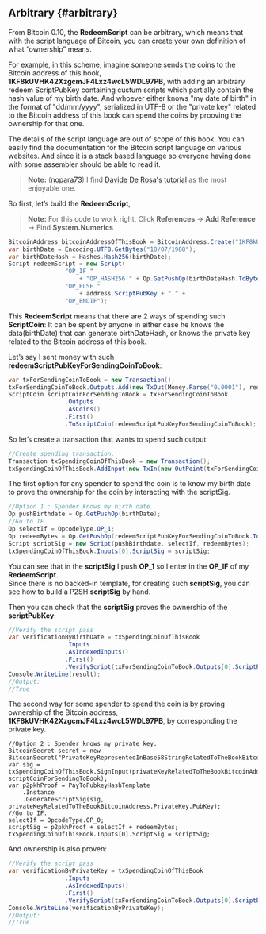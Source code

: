 ## Arbitrary {#arbitrary}

From Bitcoin 0.10, the **RedeemScript** can be arbitrary, which means that with the script language of Bitcoin, you can create your own definition of what “ownership” means.


For example, in this scheme, imagine someone sends the coins to the Bitcoin address of this book, **1KF8kUVHK42XzgcmJF4Lxz4wcL5WDL97PB**, with adding an arbitrary redeem ScriptPubKey containing custum scripts which partially contain the hash value of my birth date. And whoever either knows "my date of birth" in the format of "dd/mm/yyyy", serialized in UTF-8 or the "private key" related to the Bitcoin address of this book can spend the coins by prooving the ownership for that one.

The details of the script language are out of scope of this book. You can easily find the documentation for the Bitcoin script language on various websites. And since it is a stack based language so everyone having done with some assembler should be able to read it.  


> **Note:** ([nopara73](https://github.com/nopara73)) I find [Davide De Rosa's tutorial](http://davidederosa.com/basic-blockchain-programming/bitcoin-script-language-part-one/) as the most enjoyable one.

So first, let’s build the **RedeemScript**,  

> **Note:** For this code to work right, Click **References** -> **Add Reference** -> Find **System.Numerics**

```cs
BitcoinAddress bitcoinAddressOfThisBook = BitcoinAddress.Create("1KF8kUVHK42XzgcmJF4Lxz4wcL5WDL97PB");
var birthDate = Encoding.UTF8.GetBytes("18/07/1988");
var birthDateHash = Hashes.Hash256(birthDate);
Script redeemScript = new Script(
                "OP_IF "
                    + "OP_HASH256 " + Op.GetPushOp(birthDateHash.ToBytes()) + " OP_EQUAL " +
                "OP_ELSE "
                    + address.ScriptPubKey + " " +
                "OP_ENDIF");
```


This **RedeemScript** means that there are 2 ways of spending such **ScriptCoin**: It can be spent by anyone in either case he knows the data(birthDate) that can generate birthDateHash, or knows the private key related to the Bitcoin address of this book.


Let’s say I sent money with such **redeemScriptPubKeyForSendingCoinToBook**:

```cs
var txForSendingCoinToBook = new Transaction();
txForSendingCoinToBook.Outputs.Add(new TxOut(Money.Parse("0.0001"), redeemScriptPubKeyForSendingCoinToBook.Hash));
ScriptCoin scriptCoinForSendingToBook = txForSendingCoinToBook
                .Outputs
                .AsCoins()
                .First()
                .ToScriptCoin(redeemScriptPubKeyForSendingCoinToBook);
```  

So let’s create a transaction that wants to spend such output:  

```cs
//Create spending transaction.
Transaction txSpendingCoinOfThisBook = new Transaction();
txSpendingCoinOfThisBook.AddInput(new TxIn(new OutPoint(txForSendingCoinToBook, 0)));
```  

The first option for any spender to spend the coin is to know my birth date to prove the ownership for the coin by interacting with the scriptSig. 

```cs
//Option 1 : Spender knows my birth date.
Op pushBirthdate = Op.GetPushOp(birthDate);
//Go to IF.
Op selectIf = OpcodeType.OP_1; 
Op redeemBytes = Op.GetPushOp(redeemScriptPubKeyForSendingCoinToBook.ToBytes());
Script scriptSig = new Script(pushBirthdate, selectIf, redeemBytes);
txSpendingCoinOfThisBook.Inputs[0].ScriptSig = scriptSig;
```  

You can see that in the **scriptSig** I push **OP_1** so I enter in the **OP_IF** of my **RedeemScript**.  
Since there is no backed-in template, for creating such **scriptSig**, you can see how to build a P2SH **scriptSig** by hand.

Then you can check that the **scriptSig** proves the ownership of the **scriptPubKey**:  


```cs
//Verify the script pass
var verificationByBirthDate = txSpendingCoinOfThisBook
                .Inputs
                .AsIndexedInputs()
                .First()
                .VerifyScript(txForSendingCoinToBook.Outputs[0].ScriptPubKey);
Console.WriteLine(result);
//Output:
//True
```  

The second way for some spender to spend the coin is by proving ownership of the Bitcoin address, **1KF8kUVHK42XzgcmJF4Lxz4wcL5WDL97PB**, by corresponding the private key.  
```
//Option 2 : Spender knows my private key.
BitcoinSecret secret = new BitcoinSecret("PrivateKeyRepresentedInBase58StringRelatedToTheBookBitcoinAddress");
var sig = txSpendingCoinOfThisBook.SignInput(privateKeyRelatedToTheBookBitcoinAddress, scriptCoinForSendingToBook);
var p2pkhProof = PayToPubkeyHashTemplate
    .Instance
    .GenerateScriptSig(sig, privateKeyRelatedToTheBookBitcoinAddress.PrivateKey.PubKey);
//Go to IF.
selectIf = OpcodeType.OP_0; 
scriptSig = p2pkhProof + selectIf + redeemBytes;
txSpendingCoinOfThisBook.Inputs[0].ScriptSig = scriptSig;
```  

And ownership is also proven:  

```cs
//Verify the script pass
var verificationByPrivateKey = txSpendingCoinOfThisBook
                .Inputs
                .AsIndexedInputs()
                .First()
                .VerifyScript(txForSendingCoinToBook.Outputs[0].ScriptPubKey);
Console.WriteLine(verificationByPrivateKey);
//Output:
//True
```  
